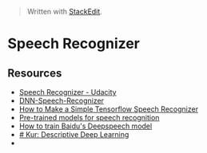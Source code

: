 > Written with [StackEdit](https://stackedit.io/).

# Speech Recognizer

## Resources

- [Speech Recognizer - Udacity](https://www.udacity.com/course/natural-language-processing-nanodegree--nd892)
- [DNN-Speech-Recognizer](https://github.com/simoninithomas/DNN-Speech-Recognizer)
- [How to Make a Simple Tensorflow Speech Recognizer](https://www.youtube.com/watch?v=u9FPqkuoEJ8&vl=en)
- [Pre-trained models for speech recognition](https://www.kaggle.com/c/tensorflow-speech-recognition-challenge/discussion/43576)
- [How to train Baidu's Deepspeech model](https://blog.deepgram.com/how-to-train-baidus-deepspeech-model-with-kur/)
- [# Kur: Descriptive Deep Learning](https://kur.deepgram.com/index.html)
- 
<!--stackedit_data:
eyJoaXN0b3J5IjpbLTEwMDUwMDg2ODFdfQ==
-->